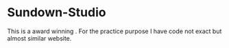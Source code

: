 # Sundown-Studio
This is a  award winning . For the practice purpose I have code not exact but almost similar website.
